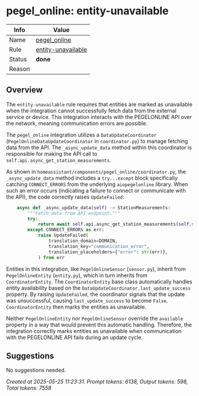# pegel_online: entity-unavailable

| Info   | Value                                                                    |
|--------|--------------------------------------------------------------------------|
| Name   | [pegel_online](https://www.home-assistant.io/integrations/pegel_online/) |
| Rule   | [entity-unavailable](https://developers.home-assistant.io/docs/core/integration-quality-scale/rules/entity-unavailable) |
| Status | **done**                                                                 |
| Reason |                                                                          |

## Overview

The `entity-unavailable` rule requires that entities are marked as unavailable when the integration cannot successfully fetch data from the external service or device. This integration interacts with the PEGELONLINE API over the network, meaning communication errors are possible.

The `pegel_online` integration utilizes a `DataUpdateCoordinator` (`PegelOnlineDataUpdateCoordinator` in `coordinator.py`) to manage fetching data from the API. The `_async_update_data` method within this coordinator is responsible for making the API call to `self.api.async_get_station_measurements`.

As shown in `homeassistant/components/pegel_online/coordinator.py`, the `_async_update_data` method includes a `try...except` block specifically catching `CONNECT_ERRORS` from the underlying `aiopegelonline` library. When such an error occurs (indicating a failure to connect or communicate with the API), the code correctly raises `UpdateFailed`:

```python
    async def _async_update_data(self) -> StationMeasurements:
        """Fetch data from API endpoint."""
        try:
            return await self.api.async_get_station_measurements(self.station.uuid)
        except CONNECT_ERRORS as err:
            raise UpdateFailed(
                translation_domain=DOMAIN,
                translation_key="communication_error",
                translation_placeholders={"error": str(err)},
            ) from err
```

Entities in this integration, like `PegelOnlineSensor` (`sensor.py`), inherit from `PegelOnlineEntity` (`entity.py`), which in turn inherits from `CoordinatorEntity`. The `CoordinatorEntity` base class automatically handles entity availability based on the `DataUpdateCoordinator.last_update_success` property. By raising `UpdateFailed`, the coordinator signals that the update was unsuccessful, causing `last_update_success` to become `False`. `CoordinatorEntity` then marks the entities as unavailable.

Neither `PegelOnlineEntity` nor `PegelOnlineSensor` override the `available` property in a way that would prevent this automatic handling. Therefore, the integration correctly marks entities as unavailable when communication with the PEGELONLINE API fails during an update cycle.

## Suggestions

No suggestions needed.

_Created at 2025-05-25 11:23:31. Prompt tokens: 6138, Output tokens: 598, Total tokens: 7558_
